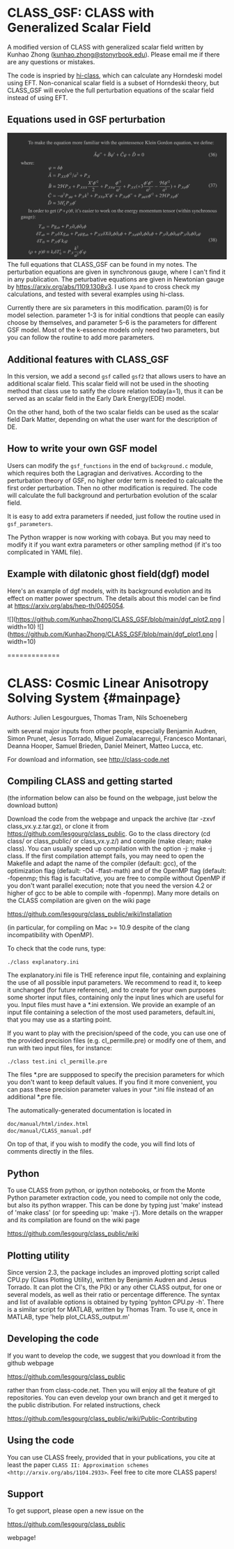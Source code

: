 # CLASS_GSF: CLASS with Generalized Scalar Field

A modified version of CLASS with generalized scalar field written by Kunhao Zhong (kunhao.zhong@stonyrbook.edu). Please email me if there are any questions or mistakes.

The code is inspried by [hi-class](http://miguelzuma.github.io/hi_class_public/), which can calculate any Horndeski model using EFT. Non-conanical scalar field is a subset of Horndeski theory, but CLASS_GSF will evolve the full perturbation equations of the scalar field instead of using EFT.



## Equations used in GSF perturbation

![](https://github.com/KunhaoZhong/CLASS_GSF/blob/main/pert_eq.png)<!-- .element height="9%" width="10%" -->
The full equations that CLASS_GSF can be found in my notes. The perturbation equations are given in synchronous gauge, where I can't find it in any publication. The peturbative equations are given in Newtonian gauge by https://arxiv.org/abs/1109.1308v3. I use `Xpand` to cross check my calculations, and tested with several examples using hi-class.

Currently there are six parameters in this modification. param(0) is for model selection. parameter 1-3 is for initial condtions that people can easily choose by themselves, and parameter 5-6 is the parameters for different GSF model. Most of the k-essence models only need two parameters, but you can follow the routine to add more parameters.



## Additional features with CLASS_GSF

In this version, we add a second `gsf` called `gsf2` that allows users to have an additional scalar field. This scalar field will not be used in the shooting method that class use to satify the closre relation today(a=1), thus it can be served as an scalar field in the Early Dark Energy(EDE) model. 

On the other hand, both of the two scalar fields can be used as the scalar field Dark Matter, depending on what the user want for the description of DE.


## How to write your own GSF model
Users can modify the `gsf_functions` in the end of `background.c` module, which requires both the Lagragian and derivatives. According to the perturbation theory of GSF, no higher order term is needed to calcualte the first order perturbation. Then no other modification is required. The code will calculate the full background and perturbation evolution of the scalar field. 

It is easy to add extra parameters if needed, just follow the routine used in `gsf_parameters`.

The Python wrapper is now working with cobaya. But you may need to modify it if you want extra parameters or other sampling method (if it's too complicated in YAML file).


## Example with dilatonic ghost field(dgf) model

Here's an example of dgf models, with its background evolution and its effect on matter power spectrum. The details about this model can be find at https://arxiv.org/abs/hep-th/0405054. 

![](https://github.com/KunhaoZhong/CLASS_GSF/blob/main/dgf_plot2.png | width=10)
![](https://github.com/KunhaoZhong/CLASS_GSF/blob/main/dgf_plot1.png | width=10)



=============

CLASS: Cosmic Linear Anisotropy Solving System  {#mainpage}
==============================================

Authors: Julien Lesgourgues, Thomas Tram, Nils Schoeneberg

with several major inputs from other people, especially Benjamin
Audren, Simon Prunet, Jesus Torrado, Miguel Zumalacarregui, Francesco
Montanari, Deanna Hooper, Samuel Brieden, Daniel Meinert, Matteo Lucca, etc.

For download and information, see http://class-code.net


Compiling CLASS and getting started
-----------------------------------

(the information below can also be found on the webpage, just below
the download button)

Download the code from the webpage and unpack the archive (tar -zxvf
class_vx.y.z.tar.gz), or clone it from
https://github.com/lesgourg/class_public. Go to the class directory
(cd class/ or class_public/ or class_vx.y.z/) and compile (make clean;
make class). You can usually speed up compilation with the option -j:
make -j class. If the first compilation attempt fails, you may need to
open the Makefile and adapt the name of the compiler (default: gcc),
of the optimization flag (default: -O4 -ffast-math) and of the OpenMP
flag (default: -fopenmp; this flag is facultative, you are free to
compile without OpenMP if you don't want parallel execution; note that
you need the version 4.2 or higher of gcc to be able to compile with
-fopenmp). Many more details on the CLASS compilation are given on the
wiki page

https://github.com/lesgourg/class_public/wiki/Installation

(in particular, for compiling on Mac >= 10.9 despite of the clang
incompatibility with OpenMP).

To check that the code runs, type:

    ./class explanatory.ini

The explanatory.ini file is THE reference input file, containing and
explaining the use of all possible input parameters. We recommend to
read it, to keep it unchanged (for future reference), and to create
for your own purposes some shorter input files, containing only the
input lines which are useful for you. Input files must have a *.ini
extension. We provide an example of an input file containing a
selection of the most used parameters, default.ini, that you may use as a
starting point.

If you want to play with the precision/speed of the code, you can use
one of the provided precision files (e.g. cl_permille.pre) or modify
one of them, and run with two input files, for instance:

    ./class test.ini cl_permille.pre

The files *.pre are suppposed to specify the precision parameters for
which you don't want to keep default values. If you find it more
convenient, you can pass these precision parameter values in your *.ini
file instead of an additional *.pre file.

The automatically-generated documentation is located in

    doc/manual/html/index.html
    doc/manual/CLASS_manual.pdf

On top of that, if you wish to modify the code, you will find lots of
comments directly in the files.

Python
------

To use CLASS from python, or ipython notebooks, or from the Monte
Python parameter extraction code, you need to compile not only the
code, but also its python wrapper. This can be done by typing just
'make' instead of 'make class' (or for speeding up: 'make -j'). More
details on the wrapper and its compilation are found on the wiki page

https://github.com/lesgourg/class_public/wiki

Plotting utility
----------------

Since version 2.3, the package includes an improved plotting script
called CPU.py (Class Plotting Utility), written by Benjamin Audren and
Jesus Torrado. It can plot the Cl's, the P(k) or any other CLASS
output, for one or several models, as well as their ratio or percentage
difference. The syntax and list of available options is obtained by
typing 'pyhton CPU.py -h'. There is a similar script for MATLAB,
written by Thomas Tram. To use it, once in MATLAB, type 'help
plot_CLASS_output.m'

Developing the code
--------------------

If you want to develop the code, we suggest that you download it from
the github webpage

https://github.com/lesgourg/class_public

rather than from class-code.net. Then you will enjoy all the feature
of git repositories. You can even develop your own branch and get it
merged to the public distribution. For related instructions, check

https://github.com/lesgourg/class_public/wiki/Public-Contributing

Using the code
--------------

You can use CLASS freely, provided that in your publications, you cite
at least the paper `CLASS II: Approximation schemes <http://arxiv.org/abs/1104.2933>`. Feel free to cite more CLASS papers!

Support
-------

To get support, please open a new issue on the

https://github.com/lesgourg/class_public

webpage!
